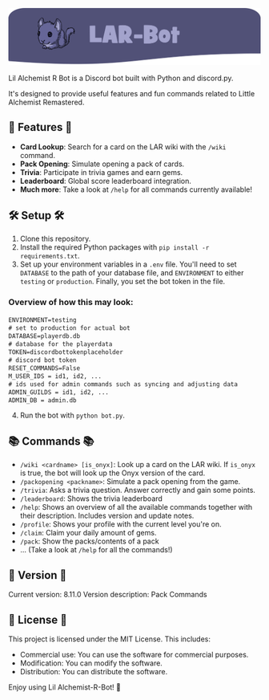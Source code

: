 ![Bot Image](readme/logo.png)

Lil Alchemist R Bot is a Discord bot built with Python and discord.py.

It's designed to provide useful features and fun commands related to Little Alchemist Remastered.

## 🌟 Features 🌟

- **Card Lookup**: Search for a card on the LAR wiki with the `/wiki` command.
- **Pack Opening**: Simulate opening a pack of cards.
- **Trivia**: Participate in trivia games and earn gems.
- **Leaderboard**: Global score leaderboard integration.
- **Much more**: Take a look at `/help` for all commands currently available!

## 🛠️ Setup 🛠️

1. Clone this repository.
2. Install the required Python packages with `pip install -r requirements.txt`.
3. Set up your environment variables in a `.env` file. You'll need to set `DATABASE` to the path of your database file, and `ENVIRONMENT` to either `testing` or `production`. Finally, you set the bot token in the file.
   <br/>

### Overview of how this may look:

```
ENVIRONMENT=testing
# set to production for actual bot
DATABASE=playerdb.db
# database for the playerdata
TOKEN=discordbottokenplaceholder
# discord bot token
RESET_COMMANDS=False
M_USER_IDS = id1, id2, ...
# ids used for admin commands such as syncing and adjusting data
ADMIN_GUILDS = id1, id2, ...
ADMIN_DB = admin.db
```

4. Run the bot with `python bot.py`.

## 📚 Commands 📚

- `/wiki <cardname> [is_onyx]`: Look up a card on the LAR wiki. If `is_onyx` is true, the bot will look up the Onyx version of the card.
- `/packopening <packname>`: Simulate a pack opening from the game.
- `/trivia`: Asks a trivia question. Answer correctly and gain some points.
- `/leaderboard`: Shows the trivia leaderboard
- `/help`: Shows an overview of all the available commands together with their description. Includes version and update notes.
- `/profile`: Shows your profile with the current level you're on.
- `/claim`: Claim your daily amount of gems.
- `/pack`: Show the packs/contents of a pack
- ... (Take a look at `/help` for all the commands!)

## 📝 Version 📝

Current version: 8.11.0
Version description: Pack Commands

## 📜 License 📜

This project is licensed under the MIT License.
This includes:

- Commercial use: You can use the software for commercial purposes.
- Modification: You can modify the software.
- Distribution: You can distribute the software.

Enjoy using Lil Alchemist-R-Bot! 🎉
